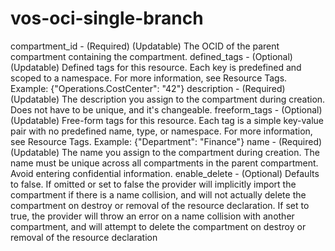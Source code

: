 # vos-oci-single-branch

compartment_id - (Required) (Updatable) The OCID of the parent compartment containing the compartment.
defined_tags - (Optional) (Updatable) Defined tags for this resource. Each key is predefined and scoped to a namespace. For more information, see Resource Tags. Example: {"Operations.CostCenter": "42"}
description - (Required) (Updatable) The description you assign to the compartment during creation. Does not have to be unique, and it's changeable.
freeform_tags - (Optional) (Updatable) Free-form tags for this resource. Each tag is a simple key-value pair with no predefined name, type, or namespace. For more information, see Resource Tags. Example: {"Department": "Finance"}
name - (Required) (Updatable) The name you assign to the compartment during creation. The name must be unique across all compartments in the parent compartment. Avoid entering confidential information.
enable_delete - (Optional) Defaults to false. If omitted or set to false the provider will implicitly import the compartment if there is a name collision, and will not actually delete the compartment on destroy or removal of the resource declaration. If set to true, the provider will throw an error on a name collision with another compartment, and will attempt to delete the compartment on destroy or removal of the resource declaration
